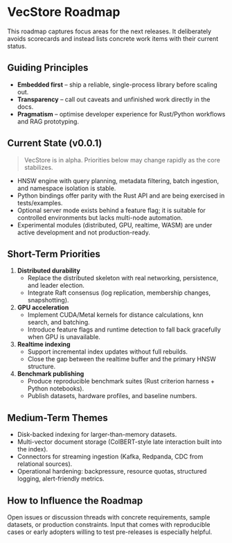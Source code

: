 # VecStore Roadmap

This roadmap captures focus areas for the next releases. It deliberately avoids scorecards and instead lists concrete work items with their current status.

## Guiding Principles
- **Embedded first** – ship a reliable, single-process library before scaling out.
- **Transparency** – call out caveats and unfinished work directly in the docs.
- **Pragmatism** – optimise developer experience for Rust/Python workflows and RAG prototyping.

## Current State (v0.0.1)

> VecStore is in alpha. Priorities below may change rapidly as the core stabilizes.
- HNSW engine with query planning, metadata filtering, batch ingestion, and namespace isolation is stable.
- Python bindings offer parity with the Rust API and are being exercised in tests/examples.
- Optional server mode exists behind a feature flag; it is suitable for controlled environments but lacks multi-node automation.
- Experimental modules (distributed, GPU, realtime, WASM) are under active development and not production-ready.

## Short-Term Priorities
1. **Distributed durability**
   - Replace the distributed skeleton with real networking, persistence, and leader election.
   - Integrate Raft consensus (log replication, membership changes, snapshotting).
2. **GPU acceleration**
   - Implement CUDA/Metal kernels for distance calculations, knn search, and batching.
   - Introduce feature flags and runtime detection to fall back gracefully when GPU is unavailable.
3. **Realtime indexing**
   - Support incremental index updates without full rebuilds.
   - Close the gap between the realtime buffer and the primary HNSW structure.
4. **Benchmark publishing**
   - Produce reproducible benchmark suites (Rust criterion harness + Python notebooks).
   - Publish datasets, hardware profiles, and baseline numbers.

## Medium-Term Themes
- Disk-backed indexing for larger-than-memory datasets.
- Multi-vector document storage (ColBERT-style late interaction built into the index).
- Connectors for streaming ingestion (Kafka, Redpanda, CDC from relational sources).
- Operational hardening: backpressure, resource quotas, structured logging, alert-friendly metrics.

## How to Influence the Roadmap
Open issues or discussion threads with concrete requirements, sample datasets, or production constraints. Input that comes with reproducible cases or early adopters willing to test pre-releases is especially helpful.
